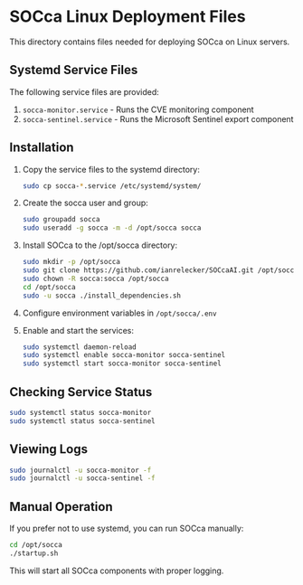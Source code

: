 # SOCca Linux Deployment Files

This directory contains files needed for deploying SOCca on Linux servers.

## Systemd Service Files

The following service files are provided:

1. `socca-monitor.service` - Runs the CVE monitoring component
2. `socca-sentinel.service` - Runs the Microsoft Sentinel export component

## Installation

1. Copy the service files to the systemd directory:
   ```bash
   sudo cp socca-*.service /etc/systemd/system/
   ```

2. Create the socca user and group:
   ```bash
   sudo groupadd socca
   sudo useradd -g socca -m -d /opt/socca socca
   ```

3. Install SOCca to the /opt/socca directory:
   ```bash
   sudo mkdir -p /opt/socca
   sudo git clone https://github.com/ianrelecker/SOCcaAI.git /opt/socca
   sudo chown -R socca:socca /opt/socca
   cd /opt/socca
   sudo -u socca ./install_dependencies.sh
   ```

4. Configure environment variables in `/opt/socca/.env`

5. Enable and start the services:
   ```bash
   sudo systemctl daemon-reload
   sudo systemctl enable socca-monitor socca-sentinel
   sudo systemctl start socca-monitor socca-sentinel
   ```

## Checking Service Status

```bash
sudo systemctl status socca-monitor
sudo systemctl status socca-sentinel
```

## Viewing Logs

```bash
sudo journalctl -u socca-monitor -f
sudo journalctl -u socca-sentinel -f
```

## Manual Operation

If you prefer not to use systemd, you can run SOCca manually:

```bash
cd /opt/socca
./startup.sh
```

This will start all SOCca components with proper logging.